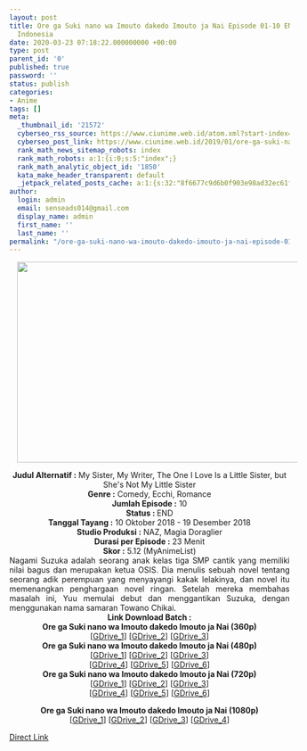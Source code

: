 ```yaml
---
layout: post
title: Ore ga Suki nano wa Imouto dakedo Imouto ja Nai Episode 01-10 END [Batch] Subtitle
  Indonesia
date: 2020-03-23 07:18:22.000000000 +00:00
type: post
parent_id: '0'
published: true
password: ''
status: publish
categories:
- Anime
tags: []
meta:
  _thumbnail_id: '21572'
  cyberseo_rss_source: https://www.ciunime.web.id/atom.xml?start-index=1051&max-results=150
  cyberseo_post_link: https://www.ciunime.web.id/2019/01/ore-ga-suki-nano-wa-imouto-dakedo.html
  rank_math_news_sitemap_robots: index
  rank_math_robots: a:1:{i:0;s:5:"index";}
  rank_math_analytic_object_id: '1850'
  kata_make_header_transparent: default
  _jetpack_related_posts_cache: a:1:{s:32:"8f6677c9d6b0f903e98ad32ec61f8deb";a:2:{s:7:"expires";i:1644030494;s:7:"payload";a:0:{}}}
author:
  login: admin
  email: senseads014@gmail.com
  display_name: admin
  first_name: ''
  last_name: ''
permalink: "/ore-ga-suki-nano-wa-imouto-dakedo-imouto-ja-nai-episode-01-10-end-batch-subtitle-indonesia/"
---
```

<div class="separator" style="clear: both; text-align: center;"><a href="https://3.bp.blogspot.com/-LP0wLA-Jc0c/XDmvmrccOOI/AAAAAAAAHMc/lBuQW__zT9Y91WgY-zjInLSI2aeuzLWXACLcBGAs/s1600/Ore%2Bga%2BSuki%2Bnano%2Bwa%2BImouto%2Bdakedo%2BImouto%2Bja%2BNai.jpg" imageanchor="1" style="margin-left: 1em; margin-right: 1em;"><img border="0" data-original-height="720" data-original-width="1280" height="360" src="{{ site.baseurl }}/assets/2020/03/Ore%2Bga%2BSuki%2Bnano%2Bwa%2BImouto%2Bdakedo%2BImouto%2Bja%2BNai.jpg" width="640" /></a></div>
<p>
<div style="text-align: center;"><b>Judul Alternatif :</b> My Sister, My Writer, The One I Love Is a Little Sister, but She's Not My Little Sister</div>
<div style="text-align: center;"><b><b>Genre :</b></b> Comedy, Ecchi, Romance</div>
<div style="text-align: center;"><b>Jumlah Episode :</b> 10<br /><b>Status :&nbsp;</b>END<br /><b>Tanggal Tayang :</b> 10 Oktober 2018 - 19 Desember 2018<br /><b>Studio Produksi :</b> NAZ, Magia Doraglier<br /><b>Durasi per Episode :</b>&nbsp;23 Menit</div>
<div style="text-align: center;"><b>Skor :</b> 5.12 (MyAnimeList)</div>
<div style="text-align: center;"></div>
<div style="text-align: justify;">Nagami Suzuka adalah seorang anak kelas tiga SMP cantik yang memiliki nilai bagus dan merupakan ketua OSIS. Dia menulis sebuah novel tentang seorang adik perempuan yang menyayangi kakak lelakinya, dan novel itu memenangkan penghargaan novel ringan. Setelah mereka membahas masalah ini, Yuu memulai debut dan menggantikan Suzuka, dengan menggunakan nama samaran Towano Chikai.</div>
<div style="text-align: justify;"></div>
<div style="text-align: justify;"></div>
<div style="text-align: center;"><b>Link Download Batch :</b></div>
<div style="text-align: center;">
<div style="text-align: center;"><b>Ore ga Suki nano wa Imouto dakedo Imouto ja Nai (360p)</b></div>
</div>
<div style="text-align: center;">[<a href="https://drive.google.com/uc?id=1VCvEVUbkLQc2t_m1ylr_3clFGAM9VZKp" target="_blank" rel="noopener">GDrive_1</a>] [<a href="https://drive.google.com/uc?id=1fQ3eMTSFV1sD2dZcUj9K_yQ-eZlKQEnv" target="_blank" rel="noopener">GDrive_2</a>] [<a href="https://drive.google.com/uc?id=1gRl-9XElQWxFAwumE-U3qV_asvzZjsBK" target="_blank" rel="noopener">GDrive_3</a>]</div>
<div style="text-align: center;"></div>
<div style="text-align: center;"><b>Ore ga Suki nano wa Imouto dakedo Imouto ja Nai (480p)</b><br />[<a href="https://drive.google.com/uc?id=1ea7C2s55yg5igg-cGdx22uadSCJKuij7" target="_blank" rel="noopener">GDrive_1</a>] [<a href="https://drive.google.com/uc?id=1_L4RqIr2TGW3bFeZhjKvQubB3SQNMyOV" target="_blank" rel="noopener">GDrive_2</a>] [<a href="https://drive.google.com/uc?id=1ERJ9_LZ7UFnbuiVnOPMuBWauiwD1XzlS" target="_blank" rel="noopener">GDrive_3</a>]<br />[<a href="https://drive.google.com/uc?id=1qGuYyeZ6cMbP9V8VWIgm_kPzFse_wibA" target="_blank" rel="noopener">GDrive_4</a>] [<a href="https://drive.google.com/uc?id=1TTCkcLTzKQmXy6B3z9sG8I5yX0zEWKHY" target="_blank" rel="noopener">GDrive_5</a>] [<a href="https://drive.google.com/uc?id=1IRvabz15V3fXlaqVSl3SCKX7_4AgpyJl" target="_blank" rel="noopener">GDrive_6</a>]</div>
<div style="text-align: center;"><b>Ore ga Suki nano wa Imouto dakedo Imouto ja Nai (720p)</b><br />[<a href="https://drive.google.com/uc?id=1gQoAPQyM-zodWvXKOOl57tW66dhbqNbU" target="_blank" rel="noopener">GDrive_1</a>] [<a href="https://drive.google.com/uc?id=1mF7LfZSzfWF_0BHui_UboBj9ruJodZDO" target="_blank" rel="noopener">GDrive_2</a>] [<a href="https://drive.google.com/uc?id=16KRKXjWMHccFf4hs0ZBqdhd-3TI9KLCS" target="_blank" rel="noopener">GDrive_3</a>]<br />[<a href="https://drive.google.com/uc?id=1Ow5FJy4fbMOKa-_NUGazUfTy6BtZK2mT" target="_blank" rel="noopener">GDrive_4</a>] [<a href="https://drive.google.com/uc?id=1yVmdskkhXB5jNKjkWjqFhq5s_MHHA3a8" target="_blank" rel="noopener">GDrive_5</a>] [<a href="https://drive.google.com/uc?id=1c7sSR42Is25eFl1PrXEyHquEWscxZgRb" target="_blank" rel="noopener">GDrive_6</a>]</p>
<p><b>Ore ga Suki nano wa Imouto dakedo Imouto ja Nai (1080p)</b><br />[<a href="https://drive.google.com/uc?id=1gHJYlE5YNvE-93lmpC1rNrP4vPSpHsHd" target="_blank" rel="noopener">GDrive_1</a>] [<a href="https://drive.google.com/uc?id=1A4u7k8pLmWA3rqapOyE356PstO9ZyFlo" target="_blank" rel="noopener">GDrive_2</a>] [<a href="https://drive.google.com/uc?id=1ybGwZ2qpzI8G6dpq4FcCrfEy4Rdw_gdc" target="_blank" rel="noopener">GDrive_3</a>] [<a href="https://drive.google.com/uc?id=17odtMzvlXgy5zexnokGdnfTXO3o9pOTS" target="_blank" rel="noopener">GDrive_4</a>]</div>
<link rel="stylesheet" href="https://cdnjs.cloudflare.com/ajax/libs/font-awesome/4.7.0/css/font-awesome.min.css" />
<div class="divbtn"> <a href="https://handymansurrender.com/fihup8buzv?key=94550f7ce39444073321dde3b8782f97" class="btn"><i class="fa fa-download"></i> Direct Link</a> </div>
